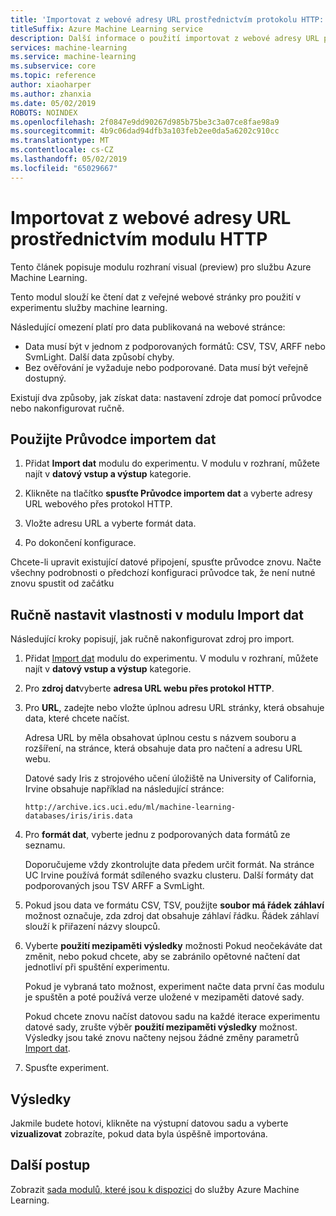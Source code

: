 ```yaml
---
title: 'Importovat z webové adresy URL prostřednictvím protokolu HTTP: Odkaz na modul'
titleSuffix: Azure Machine Learning service
description: Další informace o použití importovat z webové adresy URL prostřednictvím modulu HTTP služby Azure Machine Learning na čtení dat z veřejné webové stránky pro použití v experimentu služby machine learning.
services: machine-learning
ms.service: machine-learning
ms.subservice: core
ms.topic: reference
author: xiaoharper
ms.author: zhanxia
ms.date: 05/02/2019
ROBOTS: NOINDEX
ms.openlocfilehash: 2f0847e9dd90267d985b75be3c3a07ce8fae98a9
ms.sourcegitcommit: 4b9c06dad94dfb3a103feb2ee0da5a6202c910cc
ms.translationtype: MT
ms.contentlocale: cs-CZ
ms.lasthandoff: 05/02/2019
ms.locfileid: "65029667"
---
```

# <a name="import-from-web-url-via-http-module"></a>Importovat z webové adresy URL prostřednictvím modulu HTTP

Tento článek popisuje modulu rozhraní visual (preview) pro službu Azure Machine Learning.

Tento modul slouží ke čtení dat z veřejné webové stránky pro použití v experimentu služby machine learning.

Následující omezení platí pro data publikovaná na webové stránce:

- Data musí být v jednom z podporovaných formátů: CSV, TSV, ARFF nebo SvmLight. Další data způsobí chyby.
- Bez ověřování je vyžaduje nebo podporované. Data musí být veřejně dostupný. 

Existují dva způsoby, jak získat data: nastavení zdroje dat pomocí průvodce nebo nakonfigurovat ručně.

## <a name="use-the-data-import-wizard"></a>Použijte Průvodce importem dat

1. Přidat **Import dat** modulu do experimentu. V modulu v rozhraní, můžete najít v **datový vstup a výstup** kategorie.

2. Klikněte na tlačítko **spusťte Průvodce importem dat** a vyberte adresy URL webového přes protokol HTTP.

3. Vložte adresu URL a vyberte formát data.

4. Po dokončení konfigurace.

Chcete-li upravit existující datové připojení, spusťte průvodce znovu. Načte všechny podrobnosti o předchozí konfiguraci průvodce tak, že není nutné znovu spustit od začátku

## <a name="manually-set-properties-in-the-import-data-module"></a>Ručně nastavit vlastnosti v modulu Import dat

Následující kroky popisují, jak ručně nakonfigurovat zdroj pro import.

1. Přidat [Import dat](import-data.md) modulu do experimentu. V modulu v rozhraní, můžete najít v **datový vstup a výstup** kategorie.

2. Pro **zdroj dat**vyberte **adresa URL webu přes protokol HTTP**.

3. Pro **URL**, zadejte nebo vložte úplnou adresu URL stránky, která obsahuje data, které chcete načíst.

    Adresa URL by měla obsahovat úplnou cestu s názvem souboru a rozšíření, na stránce, která obsahuje data pro načtení a adresu URL webu.

    Datové sady Iris z strojového učení úložiště na University of California, Irvine obsahuje například na následující stránce:

    `http://archive.ics.uci.edu/ml/machine-learning-databases/iris/iris.data`

4. Pro **formát dat**, vyberte jednu z podporovaných data formátů ze seznamu.

    Doporučujeme vždy zkontrolujte data předem určit formát. Na stránce UC Irvine používá formát sdíleného svazku clusteru. Další formáty dat podporovaných jsou TSV ARFF a SvmLight.

5. Pokud jsou data ve formátu CSV, TSV, použijte **soubor má řádek záhlaví** možnost označuje, zda zdroj dat obsahuje záhlaví řádku. Řádek záhlaví slouží k přiřazení názvy sloupců.

6. Vyberte **použití mezipaměti výsledky** možnosti Pokud neočekáváte dat změnit, nebo pokud chcete, aby se zabránilo opětovné načtení dat jednotliví při spuštění experimentu.

    Pokud je vybraná tato možnost, experiment načte data první čas modulu je spuštěn a poté používá verze uložené v mezipaměti datové sady.

    Pokud chcete znovu načíst datovou sadu na každé iterace experimentu datové sady, zrušte výběr **použití mezipaměti výsledky** možnost. Výsledky jsou také znovu načteny nejsou žádné změny parametrů [Import dat](import-data.md).

7. Spusťte experiment.

## <a name="results"></a>Výsledky

Jakmile budete hotovi, klikněte na výstupní datovou sadu a vyberte **vizualizovat** zobrazíte, pokud data byla úspěšně importována.


## <a name="next-steps"></a>Další postup

Zobrazit [sada modulů, které jsou k dispozici](module-reference.md) do služby Azure Machine Learning. 